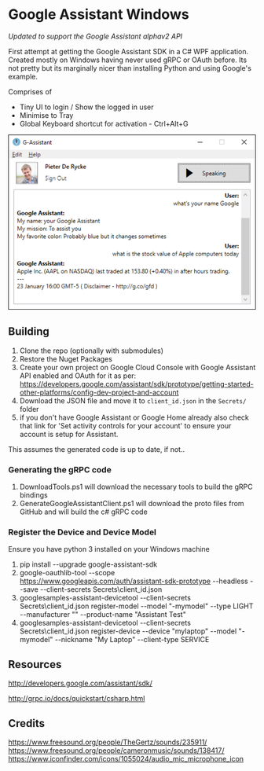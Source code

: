 # Google Assistant Windows

*Updated to support the Google Assistant alphav2 API*

First attempt at getting the Google Assistant SDK in a C# WPF application. Created mostly on Windows having never used gRPC or OAuth before. Its not pretty but its marginally nicer than installing Python and using Google's example.

Comprises of 
- Tiny UI to login / Show the logged in user
- Minimise to Tray 
- Global Keyboard shortcut for activation - Ctrl+Alt+G

![screenshot](Screenshot.png)

## Building

1. Clone the repo (optionally with submodules)
2. Restore the Nuget Packages
3. Create your own project on Google Cloud Console with Google Assistant API enabled and OAuth for it as per:
https://developers.google.com/assistant/sdk/prototype/getting-started-other-platforms/config-dev-project-and-account
4. Download the JSON file and move it to `client_id.json` in the `Secrets/` folder 
5. if you don't have Google Assistant or Google Home already also check that link for 'Set activity controls for your account' to ensure your account is setup for Assistant.

This assumes the generated code is up to date, if not..

### Generating the gRPC code

1. DownloadTools.ps1 will download the necessary tools to build the gRPC bindings
2. GenerateGoogleAssistantClient.ps1 will download the proto files from GitHub and will build the c# gRPC code

### Register the Device and Device Model

Ensure you have python 3 installed on your Windows machine

1. pip install --upgrade google-assistant-sdk
2. google-oauthlib-tool --scope https://www.googleapis.com/auth/assistant-sdk-prototype --headless --save --client-secrets Secrets\client_id.json
3. googlesamples-assistant-devicetool --client-secrets Secrets\client_id.json register-model --model "<your projectid>-mymodel" --type LIGHT --manufacturer "<your name>" --product-name "Assistant Test"
4. googlesamples-assistant-devicetool --client-secrets Secrets\client_id.json register-device --device "mylaptop" --model "<your projectid>-mymodel" --nickname "My Laptop" --client-type SERVICE

## Resources
http://developers.google.com/assistant/sdk/

http://grpc.io/docs/quickstart/csharp.html

## Credits 

https://www.freesound.org/people/TheGertz/sounds/235911/
https://www.freesound.org/people/cameronmusic/sounds/138417/
https://www.iconfinder.com/icons/1055024/audio_mic_microphone_icon
